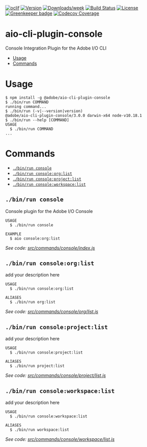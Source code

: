 <!--
Copyright 2018 Adobe. All rights reserved.
This file is licensed to you under the Apache License, Version 2.0 (the "License");
you may not use this file except in compliance with the License. You may obtain a copy
of the License at http://www.apache.org/licenses/LICENSE-2.0

Unless required by applicable law or agreed to in writing, software distributed under
the License is distributed on an "AS IS" BASIS, WITHOUT WARRANTIES OR REPRESENTATIONS
OF ANY KIND, either express or implied. See the License for the specific language
governing permissions and limitations under the License.
-->
[![oclif](https://img.shields.io/badge/cli-oclif-brightgreen.svg)](https://oclif.io)
[![Version](https://img.shields.io/npm/v/@adobe/aio-cli-plugin-console.svg)](https://npmjs.org/package/@adobe/aio-cli-plugin-console)
[![Downloads/week](https://img.shields.io/npm/dw/@adobe/aio-cli-plugin-console.svg)](https://npmjs.org/package/@adobe/aio-cli-plugin-console)
[![Build Status](https://travis-ci.com/adobe/aio-cli-plugin-console.svg?branch=master)](https://travis-ci.com/adobe/aio-cli-plugin-console)
[![License](https://img.shields.io/badge/License-Apache%202.0-blue.svg)](https://opensource.org/licenses/Apache-2.0) [![Greenkeeper badge](https://badges.greenkeeper.io/adobe/aio-cli-plugin-console.svg)](https://greenkeeper.io/)
[![Codecov Coverage](https://img.shields.io/codecov/c/github/adobe/aio-cli-plugin-console/master.svg?style=flat-square)](https://codecov.io/gh/adobe/aio-cli-plugin-console/)


aio-cli-plugin-console
======================

Console Integration Plugin for the Adobe I/O CLI

<!-- toc -->
* [Usage](#usage)
* [Commands](#commands)
<!-- tocstop -->
# Usage
<!-- usage -->
```sh-session
$ npm install -g @adobe/aio-cli-plugin-console
$ ./bin/run COMMAND
running command...
$ ./bin/run (-v|--version|version)
@adobe/aio-cli-plugin-console/3.0.0 darwin-x64 node-v10.18.1
$ ./bin/run --help [COMMAND]
USAGE
  $ ./bin/run COMMAND
...
```
<!-- usagestop -->
# Commands
<!-- commands -->
* [`./bin/run console`](#binrun-console)
* [`./bin/run console:org:list`](#binrun-consoleorglist)
* [`./bin/run console:project:list`](#binrun-consoleprojectlist)
* [`./bin/run console:workspace:list`](#binrun-consoleworkspacelist)

## `./bin/run console`

Console plugin for the Adobe I/O Console

```
USAGE
  $ ./bin/run console

EXAMPLE
  $ aio console:org:list
```

_See code: [src/commands/console/index.js](https://github.com/adobe/aio-cli-plugin-console/blob/3.0.0/src/commands/console/index.js)_

## `./bin/run console:org:list`

add your description here

```
USAGE
  $ ./bin/run console:org:list

ALIASES
  $ ./bin/run org:list
```

_See code: [src/commands/console/org/list.js](https://github.com/adobe/aio-cli-plugin-console/blob/3.0.0/src/commands/console/org/list.js)_

## `./bin/run console:project:list`

add your description here

```
USAGE
  $ ./bin/run console:project:list

ALIASES
  $ ./bin/run project:list
```

_See code: [src/commands/console/project/list.js](https://github.com/adobe/aio-cli-plugin-console/blob/3.0.0/src/commands/console/project/list.js)_

## `./bin/run console:workspace:list`

add your description here

```
USAGE
  $ ./bin/run console:workspace:list

ALIASES
  $ ./bin/run workspace:list
```

_See code: [src/commands/console/workspace/list.js](https://github.com/adobe/aio-cli-plugin-console/blob/3.0.0/src/commands/console/workspace/list.js)_
<!-- commandsstop -->
